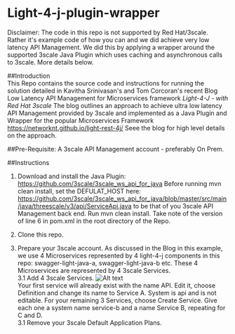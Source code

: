 # Light-4-j-plugin-wrapper

Disclaimer: The code in this repo is not supported by Red Hat/3scale. Rather it's example code of how you can and we did achieve very low latency API Management. We did this by applying a wrapper around the supported 3scale Java Plugin which uses caching and asynchronous calls to 3scale. More details below.

##Introduction  
This Repo contains the source code and instructions for running the solution detailed in Kavitha Srinivasan's and Tom Corcoran's recent Blog Low Latency API Management for Microservices framework *Light-4-J - with Red Hat 3scale* **<INSERT LINK>**
The blog outlines an approach to achieve ultra low latency API Management provided by 3scale and implemented as a Java Plugin and Wrapper for the popular Microservices Framework https://networknt.github.io/light-rest-4j/ Seee the blog for high level details on the approach.

##Pre-Requisite: A 3scale API Management account - preferably On Prem.  

##Instructions
1. Download and install the Java Plugin: https://github.com/3scale/3scale_ws_api_for_java
   Before running mvn clean install, set the DEFULAT_HOST here: https://github.com/3scale/3scale_ws_api_for_java/blob/master/src/main/java/threescale/v3/api/ServiceApi.java to be that of you 3scale API Management back end.
   Run mvn clean install.
   Take note of the version of line 6 in pom.xml in the root directory of the Repo.

2. Clone this repo.

3. Prepare your 3scale account.
As discussed in the Blog <INSERT LINK> in this example, we use 4 Microservices represented by 4 light-4-j components in this repo: swagger-light-java-a, swagger-light-java-b etc. These 4 Microservices are represented by 4 3scale Services.  
	3.1 Add 4 3scale Services. ![Alt text](https://github.com/tnscorcoran/light-4-j-plugin-wrapper/blob/master/_images/1-3scaleServices.png)  
	Your first service will already exist with the name API. Edit it, choose Definition and change its name to Service A. System is api and is not editable.
	For your remaining 3 Services, choose Create Service. Give each one a system name service-b and a name Service B, repeating for C and D.  
	3.1 Remove your 3scale Default Application Plans.  


